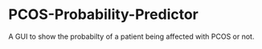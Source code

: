 # PCOS-Probability-Predictor
A GUI to show the probabilty of a patient being affected with PCOS or not.
